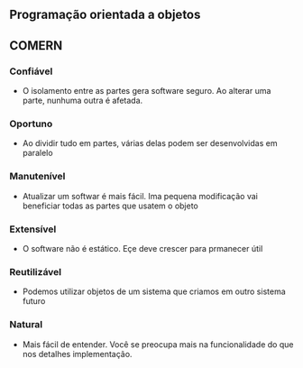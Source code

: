 ## Programação orientada a objetos

## COMERN

### Confiável 

- O isolamento  entre as partes gera software seguro. Ao alterar uma parte, nunhuma outra é afetada.

### Oportuno

- Ao dividir tudo em partes, várias delas podem ser desenvolvidas em paralelo

### Manutenível

- Atualizar um softwar é mais fácil. Ima pequena modificação vai beneficiar todas as partes que usatem o objeto

### Extensível 

- O software não  é estático. Eçe deve crescer para prmanecer útil 

### Reutilizável 

- Podemos utilizar objetos de um sistema que criamos em outro sistema futuro

### Natural

- Mais fácil de entender. Você se preocupa mais na funcionalidade do que nos detalhes implementação.
